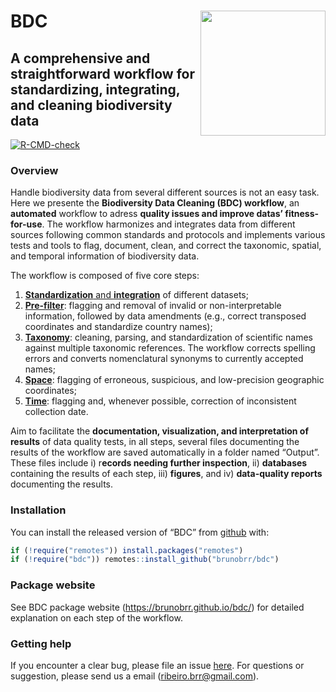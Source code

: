 
<!-- README.md is generated from README.Rmd. Please edit that file -->

# BDC <a href='https://github.com/brunobrr/bdc'><img src="https://raw.githubusercontent.com/brunobrr/bdc/master/man/figures/logo.png" align="right" height="200"/></a>

## A comprehensive and straightforward workflow for standardizing, integrating, and cleaning biodiversity data

<!-- badges: start -->

[![R-CMD-check](https://github.com/brunobrr/bdc/actions/workflows/R-CMD-check.yaml/badge.svg)](https://github.com/brunobrr/bdc/actions/workflows/R-CMD-check.yaml)

<!-- badges: end -->

### Overview

Handle biodiversity data from several different sources is not an easy
task. Here we presente the **Biodiversity Data Cleaning (BDC)
workflow**, an **automated** workflow to adress **quality issues and
improve datas’ fitness-for-use**. The workflow harmonizes and integrates
data from different sources following common standards and protocols and
implements various tests and tools to flag, document, clean, and correct
the taxonomic, spatial, and temporal information of biodiversity data.

The workflow is composed of five core steps:

1.  [**Standardization** and
    **integration**](https://brunobrr.github.io/bdc/articles/00_integrate_datasets.html)
    of different datasets;
2.  [**Pre-filter**](https://brunobrr.github.io/bdc/articles/01_☺prefilter.html):
    flagging and removal of invalid or non-interpretable information,
    followed by data amendments (e.g., correct transposed coordinates
    and standardize country names);
3.  [**Taxonomy**](https://brunobrr.github.io/bdc/articles/02_taxonomy.html):
    cleaning, parsing, and standardization of scientific names against
    multiple taxonomic references. The workflow corrects spelling errors
    and converts nomenclatural synonyms to currently accepted names;
4.  [**Space**](https://brunobrr.github.io/bdc/articles/03_space.html):
    flagging of erroneous, suspicious, and low-precision geographic
    coordinates;
5.  [**Time**](https://brunobrr.github.io/bdc/articles/04_time.html):
    flagging and, whenever possible, correction of inconsistent
    collection date.

Aim to facilitate the **documentation, visualization, and interpretation
of results** of data quality tests, in all steps, several files
documenting the results of the workflow are saved automatically in a
folder named “Output”. These files include i) r**ecords needing further
inspection**, ii) **databases** containing the results of each step,
iii) **figures**, and iv) **data-quality reports** documenting the
results.

### Installation

You can install the released version of “BDC” from
[github](https://github.com/brunobrr/bdc) with:

``` r
if (!require("remotes")) install.packages("remotes")
if (!require("bdc")) remotes::install_github("brunobrr/bdc")
```

### Package website

See BDC package website (<https://brunobrr.github.io/bdc/>) for detailed
explanation on each step of the workflow.

### Getting help

If you encounter a clear bug, please file an issue
[here](https://github.com/brunobrr/bdc/issues). For questions or
suggestion, please send us a email (ribeiro.brr@gmail.com).
